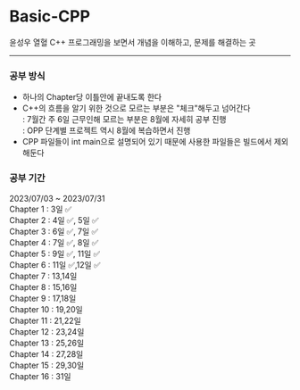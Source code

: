# Basic-CPP
윤성우 열혈 C++ 프로그래밍을 보면서 개념을 이해하고, 문제를 해결하는 곳
***

### 공부 방식
- 하나의 Chapter당 이틀안에 끝내도록 한다
- C++의 흐름을 알기 위한 것으로 모르는 부분은 "체크"해두고 넘어간다  
   : 7월간 주 6일 근무인해 모르는 부분은 8월에 자세히 공부 진행  
   : OPP 단계별 프로젝트 역시 8월에 복습하면서 진행
- CPP 파일들이 int main으로 설명되어 있기 때문에 사용한 파일들은 빌드에서 제외해둔다  


### 공부 기간
2023/07/03 ~ 2023/07/31  
Chapter 1 : 3일 ✅  
Chapter 2 : 4일 ✅, 5일 ✅  
Chapter 3 : 6일 ✅, 7일 ✅  
Chapter 4 : 7일 ✅, 8일 ✅   
Chapter 5 : 9일 ✅, 11일 ✅  
Chapter 6 : 11일 ✅,12일 ✅  
Chapter 7 : 13,14일  
Chapter 8 : 15,16일  
Chapter 9 : 17,18일  
Chapter 10 : 19,20일  
Chapter 11 : 21,22일  
Chapter 12 : 23,24일  
Chapter 13 : 25,26일  
Chapter 14 : 27,28일  
Chapter 15 : 29,30일  
Chapter 16 : 31일  
